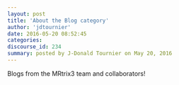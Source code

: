 ```yaml
---
layout: post
title: 'About the Blog category'
author: 'jdtournier'
date: 2016-05-20 08:52:45
categories:
discourse_id: 234
summary: posted by J-Donald Tournier on May 20, 2016
---
```

Blogs from the MRtrix3 team and collaborators!
            
